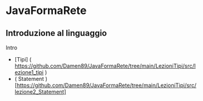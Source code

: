 # JavaFormaRete

## Introduzione al linguaggio
Intro

 - [Tipi] ( https://github.com/Damen89/JavaFormaRete/tree/main/LezioniTipi/src/lezione1_tipi )
 - ( Statement )   [https://github.com/Damen89/JavaFormaRete/tree/main/LezioniTipi/src/lezione2_Statement]
